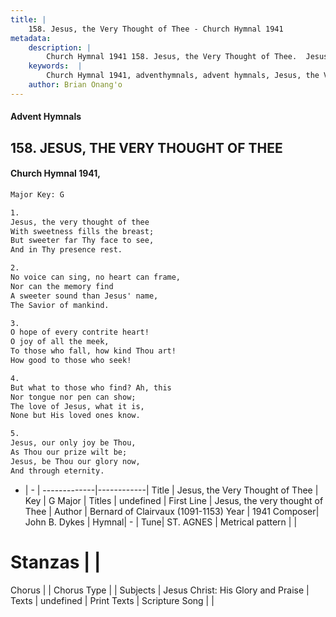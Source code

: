 ```yaml
---
title: |
    158. Jesus, the Very Thought of Thee - Church Hymnal 1941
metadata:
    description: |
        Church Hymnal 1941 158. Jesus, the Very Thought of Thee.  Jesus, the very thought of thee  With sweetness fills the breast;  But sweeter far Thy face to see,  And in Thy presence rest.  
    keywords:  |
        Church Hymnal 1941, adventhymnals, advent hymnals, Jesus, the Very Thought of Thee, Jesus, the very thought of Thee . 
    author: Brian Onang'o
---
```


#### Advent Hymnals
## 158. JESUS, THE VERY THOUGHT OF THEE
####  Church Hymnal 1941,

```txt
Major Key: G

1.
Jesus, the very thought of thee 
With sweetness fills the breast; 
But sweeter far Thy face to see, 
And in Thy presence rest.

2.
No voice can sing, no heart can frame,
Nor can the memory find
A sweeter sound than Jesus' name,
The Savior of mankind.

3.
O hope of every contrite heart!
O joy of all the meek, 
To those who fall, how kind Thou art! 
How good to those who seek!

4.
But what to those who find? Ah, this 
Nor tongue nor pen can show; 
The love of Jesus, what it is, 
None but His loved ones know.

5.
Jesus, our only joy be Thou, 
As Thou our prize wilt be; 
Jesus, be Thou our glory now, 
And through eternity.


```

- |   -  |
-------------|------------|
Title | Jesus, the Very Thought of Thee |
Key | G Major |
Titles | undefined |
First Line | Jesus, the very thought of Thee  |
Author | Bernard of Clairvaux (1091-1153)
Year | 1941
Composer| John B. Dykes |
Hymnal|  - |
Tune| ST. AGNES |
Metrical pattern | |
# Stanzas |  |
Chorus |  |
Chorus Type |  |
Subjects | Jesus Christ: His Glory and Praise |
Texts | undefined |
Print Texts | 
Scripture Song |  |
    
